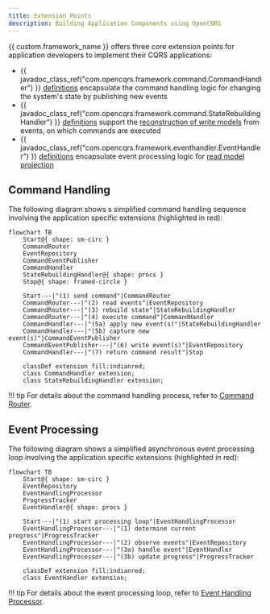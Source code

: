 ```yaml
---
title: Extension Points
description: Building Application Components using OpenCQRS
---
```


{{ custom.framework_name }} offers three core extension points for application developers to implement their CQRS applications:
 
* {{ javadoc_class_ref("com.opencqrs.framework.command.CommandHandler") }} [definitions](command_handler/index.md) encapsulate the command handling logic for changing the system's state by publishing new events
* {{ javadoc_class_ref("com.opencqrs.framework.command.StateRebuildingHandler") }} [definitions](state_rebuilding_handler/index.md) support the [reconstruction of write models](../../concepts/event_sourcing/index.md#reconstructing-the-write-model) from events, on which commands are executed
* {{ javadoc_class_ref("com.opencqrs.framework.eventhandler.EventHandler") }} [definitions](event_handler/index.md) encapsulate event processing logic for [read model projection](../../concepts/event_sourcing/index.md#projecting-a-read-model)

## Command Handling

The following diagram shows s simplified command handling sequence involving the application specific extensions (highlighted in red): 

```mermaid
flowchart TB
    Start@{ shape: sm-circ }
    CommandRouter
    EventRepository
    CommandEventPublisher
    CommandHandler
    StateRebuildingHandler@{ shape: procs }
    Stop@{ shape: framed-circle }

    Start---|"(1) send command"|CommandRouter
    CommandRouter---|"(2) read events"|EventRepository
    CommandRouter---|"(3) rebuild state"|StateRebuildingHandler
    CommandRouter---|"(4) execute command"|CommandHandler
    CommandHandler---|"(5a) apply new event(s)"|StateRebuildingHandler
    CommandHandler---|"(5b) capture new event(s)"|CommandEventPublisher
    CommandEventPublisher---|"(6) write event(s)"|EventRepository
    CommandHandler---|"(7) return command result"|Stop
    
    classDef extension fill:indianred;
    class CommandHandler extension;
    class StateRebuildingHandler extension;
```

!!! tip
    For details about the command handling process, refer to [Command Router](../core_components/command_router/index.md).

## Event Processing

The following diagram shows a simplified asynchronous event processing loop involving the application specific extensions (highlighted in red):

```mermaid
flowchart TB
    Start@{ shape: sm-circ }
    EventRepository
    EventHandlingProcessor
    ProgressTracker
    EventHandler@{ shape: procs }
    
    Start---|"(1) start processing loop"|EventHandlingProcessor
    EventHandlingProcessor---|"(1) determine current progress"|ProgressTracker
    EventHandlingProcessor---|"(2) observe events"|EventRepository
    EventHandlingProcessor---|"(3a) handle event"|EventHandler
    EventHandlingProcessor---|"(3b) update progress"|ProgressTracker

    classDef extension fill:indianred;
    class EventHandler extension;
```

!!! tip
    For details about the event processing loop, refer to [Event Handling Processor](../core_components/event_handling_processor/index.md).